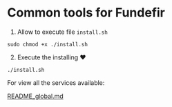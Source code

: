 # Common tools for Fundefir

1. Allow to execute file `install.sh`

```
sudo chmod +x ./install.sh
```

2. Execute the installing ❤️

```
./install.sh
```

For view all the services available:

[README_global.md](./README_global.md)
